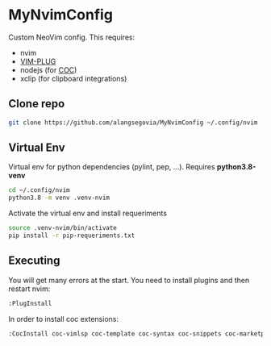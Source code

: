 # MyNvimConfig

Custom NeoVim config. This requires:

- nvim
- [VIM-PLUG](https://github.com/junegunn/vim-plug)
- nodejs (for [COC](https://github.com/neoclide/coc.nvim))
- xclip (for clipboard integrations)

## Clone repo

```sh
git clone https://github.com/alangsegovia/MyNvimConfig ~/.config/nvim
```

## Virtual Env

Virtual env for python dependencies (pylint, pep, ...).
Requires **python3.8-venv**

```sh
cd ~/.config/nvim
python3.8 -m venv .venv-nvim
```

Activate the virtual env and install requeriments

```sh
source .venv-nvim/bin/activate
pip install -r pip-requeriments.txt
```

## Executing

You will get many errors at the start. You need to install plugins and then restart nvim:

```sh
:PlugInstall
```

In order to install coc extensions:

```sh
:CocInstall coc-vimlsp coc-template coc-syntax coc-snippets coc-marketplace coc-markdownlint coc-yaml coc-xml coc-svg coc-stylelintplus coc-sh coc-phpls coc-json coc-java coc-html coc-css coc-python
```

